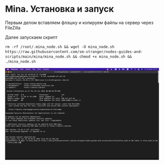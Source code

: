    # Mina. Установка и запуск

   Первым делом вставляем флэшку и копируем файлы на сервер через FileZilla

   Далее запускаем скрипт
   ```
   rm -rf /root/.mina_node.sh && wget -O mina_node.sh https://raw.githubusercontent.com/sm-stranger/nodes-guides-and-scripts/main/mina/mina_node.sh && chmod +x mina_node.sh && ./mina_node.sh
   ```
   <img width="600px" height="300px" src="img/img-1.png">
   
   
